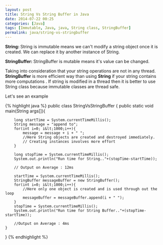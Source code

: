```yaml
---
layout: post
title: String Vs String Buffer in Java
date: 2014-07-22 00:25
categories: [Java]
tags: [Immutable, Java, java, String class, StringBuffer]
permalink: java/string-vs-stringbuffer
---
```


<strong>String: </strong>String is immutable means we can't modify a string object once it is created. We can replace it by another instance of String.

<strong>StringBuffer: </strong>StringBuffer is mutable means it's value can be changed.

Taking into consideration that your string operations are not in any thread. <strong>StringBuffer</strong> is more efficient way than using <strong>String</strong> if your string contains more computations . If string is modified in a thread then it is better to use String class because immutable classes are thread safe.

Let's see an example

{% highlight java %}
public class StringVsStringBuffer {
	public static void main(String args[]){
		
		long startTime = System.currentTimeMillis();
		String message = "append to";
		for(int i=0; i&lt;1000;i++){
			message = message + i + " ";
			//Here String objects are created and destroyed immediately.
			// Creating instances involves more effort
		}
		
		long stopTime = System.currentTimeMillis();
		System.out.println("Run time for String.."+(stopTime-startTime));
		
		// Output on Average : 12ms
		
		startTime = System.currentTimeMillis();
		StringBuffer messageBuffer = new StringBuffer();
		for(int i=0; i&lt;1000;i++){
			//Here only one object is created and is used through out the loop
			messageBuffer = messageBuffer.append(i + " ");
		}
		stopTime = System.currentTimeMillis();
		System.out.println("Run time for String Buffer.."+(stopTime-startTime));
		
		//Output on Average : 4ms
	}	
}
{% endhighlight %}

